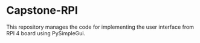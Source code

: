 # Capstone-RPI
This repository manages the code for implementing the user interface from RPI 4 board using PySimpleGui.
